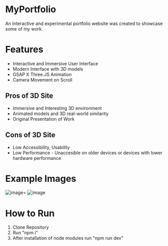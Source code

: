 


# MyPortfolio
An Interactive and experimental portfolio website was created to showcase some of my work.
# Features
- Interactive and Immersive User Interface
- Modern Interface with 3D models
- GSAP X Three.JS Animation
- Camera Movement on Scroll
## Pros of 3D Site
- Immersive and Interesting 3D environment
- Animated models and 3D real-world similarity
- Original Presentation of Work
## Cons of 3D Site
- Low Accessibility, Usability
- Low Performance - Unaccesible on older devices or devices with lower hardware performance
# Example Images
![image](https://github.com/ajemphilip/MyPortfolio/assets/56880827/7d597c1f-1202-4c00-9788-58f3c4352df2)=
![image](https://github.com/ajemphilip/MyPortfolio/assets/56880827/66dff52e-28d8-47b4-bebd-109104c09995)
# How to Run
1. Clone Repository
2. Run "npm i"
3. After installation of node modules run "npm run dev"
